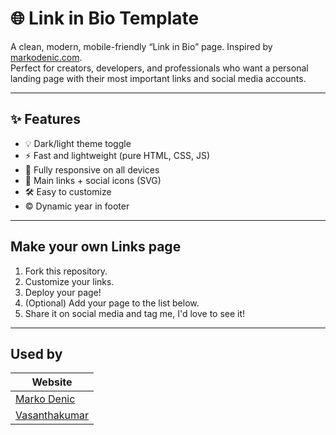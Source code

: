 # 🌐 Link in Bio Template

A clean, modern, mobile-friendly “Link in Bio” page. Inspired by [markodenic.com](https://markodenic.com).  
Perfect for creators, developers, and professionals who want a personal landing page with their most important links and social media accounts.

---

## ✨ Features

- 💡 Dark/light theme toggle
- ⚡ Fast and lightweight (pure HTML, CSS, JS)
- 📱 Fully responsive on all devices
- 🔗 Main links + social icons (SVG)
- 🛠 Easy to customize
- © Dynamic year in footer

---

## Make your own Links page

1. Fork this repository.
2. Customize your links.
3. Deploy your page!
4. (Optional) Add your page to the list below.
5. Share it on social media and tag me, I'd love to see it!

---

## Used by
| Website                                     |
|---------------------------------------------|
| [Marko Denic](https://denicmarko.pages.dev) |
| [Vasanthakumar](https://www.vasan.dev/)     |
